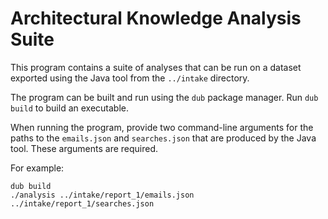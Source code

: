 # Architectural Knowledge Analysis Suite
This program contains a suite of analyses that can be run on a dataset exported using the Java tool from the `../intake` directory.

The program can be built and run using the `dub` package manager. Run `dub build` to build an executable.

When running the program, provide two command-line arguments for the paths to the `emails.json` and `searches.json` that are produced by the Java tool. These arguments are required.

For example:
```
dub build
./analysis ../intake/report_1/emails.json ../intake/report_1/searches.json
```